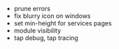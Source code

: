 - prune errors
- fix blurry icon on windows
- set min-height for services pages
- module visibility
- tap debug, tap tracing
